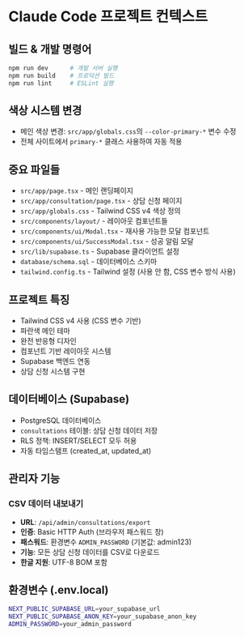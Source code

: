 # Claude Code 프로젝트 컨텍스트

## 빌드 & 개발 명령어
```bash
npm run dev      # 개발 서버 실행
npm run build    # 프로덕션 빌드
npm run lint     # ESLint 실행
```

## 색상 시스템 변경
- 메인 색상 변경: `src/app/globals.css`의 `--color-primary-*` 변수 수정
- 전체 사이트에서 `primary-*` 클래스 사용하여 자동 적용

## 중요 파일들
- `src/app/page.tsx` - 메인 랜딩페이지
- `src/app/consultation/page.tsx` - 상담 신청 페이지
- `src/app/globals.css` - Tailwind CSS v4 색상 정의
- `src/components/layout/` - 레이아웃 컴포넌트들
- `src/components/ui/Modal.tsx` - 재사용 가능한 모달 컴포넌트
- `src/components/ui/SuccessModal.tsx` - 성공 알림 모달
- `src/lib/supabase.ts` - Supabase 클라이언트 설정
- `database/schema.sql` - 데이터베이스 스키마
- `tailwind.config.ts` - Tailwind 설정 (사용 안 함, CSS 변수 방식 사용)

## 프로젝트 특징
- Tailwind CSS v4 사용 (CSS 변수 기반)
- 파란색 메인 테마
- 완전 반응형 디자인
- 컴포넌트 기반 레이아웃 시스템
- Supabase 백엔드 연동
- 상담 신청 시스템 구현

## 데이터베이스 (Supabase)
- PostgreSQL 데이터베이스
- `consultations` 테이블: 상담 신청 데이터 저장
- RLS 정책: INSERT/SELECT 모두 허용
- 자동 타임스탬프 (created_at, updated_at)

## 관리자 기능
### CSV 데이터 내보내기
- **URL**: `/api/admin/consultations/export`
- **인증**: Basic HTTP Auth (브라우저 패스워드 창)
- **패스워드**: 환경변수 `ADMIN_PASSWORD` (기본값: admin123)
- **기능**: 모든 상담 신청 데이터를 CSV로 다운로드
- **한글 지원**: UTF-8 BOM 포함

## 환경변수 (.env.local)
```bash
NEXT_PUBLIC_SUPABASE_URL=your_supabase_url
NEXT_PUBLIC_SUPABASE_ANON_KEY=your_supabase_anon_key
ADMIN_PASSWORD=your_admin_password
```